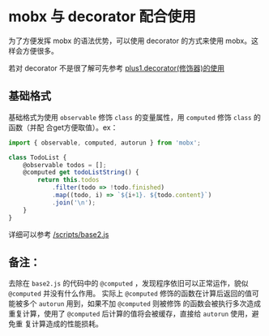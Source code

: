 # mobx 与 decorator 配合使用
为了方便发挥 mobx 的语法优势，可以使用 decorator 的方式来使用 mobx。这样会方便很多。

若对 decorator 不是很了解可先参考 [plus1.decorator(修饰器)的使用](/docs/plus1.decorator（修饰器）的使用.md)

## 基础格式
基础格式为使用 `observable` 修饰 `class` 的变量属性，用 `computed` 修饰 `class` 的函数（并配
合get方便取值）。ex：  

```javascript
import { observable, computed, autorun } from 'mobx';

class TodoList {
    @observable todos = [];
    @computed get todoListString() {
        return this.todos
            .filter(todo => !todo.finished)
            .map((todo, i) => `${i+1}. ${todo.content}`)
            .join('\n');
    }
}
```

详细可以参考 [/scripts/base2.js](/scripts/base2.js)  

## 备注：  
去除在 `base2.js` 的代码中的 `@computed` ，发现程序依旧可以正常运作，貌似 `@computed` 并没有什么作用。
实际上 `@computed` 修饰的函数在计算后返回的值可能被多个 `autorun` 用到，如果不加 `@computed` 则被修饰
的函数会被执行多次造成重复计算，使用了 `@computed` 后计算的值将会被缓存，直接给 `autorun` 使用，避免重
复计算造成的性能损耗。